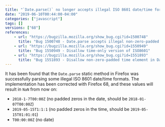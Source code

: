 ```yaml
---
title: "`Date.parse()` no longer accepts illegal ISO 8601 date/time formats"
date: "2019-06-10T00:44:00-04:00"
categories: ["javascript"]
tags: []
versions: ["68"]
references:
    - url: "https://bugzilla.mozilla.org/show_bug.cgi?id=1500748"
      title: "Bug 1500748 - Date.parse accepts illegal non-zero-padded ISO8601 format"
    - url: "https://bugzilla.mozilla.org/show_bug.cgi?id=1550949"
      title: "Bug 1550949 - Disallow time-only version of ISO8601"
    - url: "https://bugzilla.mozilla.org/show_bug.cgi?id=1551893"
      title: "Bug 1551893 - Disallow non-zero-padded time element in Date.parse if time part marker T exists"
---
```

It has been found that the `Date.parse` static method in Firefox was successfully parsing some illegal ISO 8601 date/time formats. The implementation has been corrected with Firefox 68, and these values will result in `NaN` from now on:

* `2018-1-7T00:00Z` (no padded zeros in the date, should be `2018-01-07T00:00Z`)
* `2019-05-15T1:1:1` (no padded zeros in the time, should be `2019-05-15T01:01:01`)
* `T00:00:00Z` (no date)
